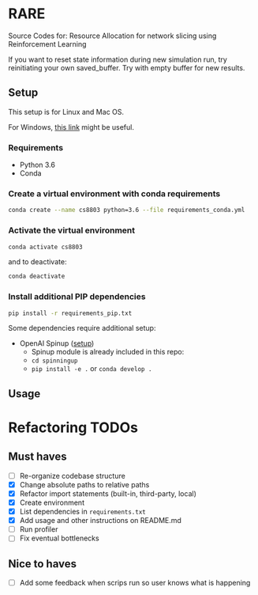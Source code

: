 # RARE
Source Codes for: Resource Allocation for network slicing using Reinforcement Learning

If you want to reset state information during new simulation run, try reinitiating your own saved_buffer. Try with empty buffer for new results.

## Setup
This setup is for Linux and Mac OS.

For Windows, [this link](https://docs.python.org/3/library/venv.html) might be useful.
### Requirements
- Python 3.6
- Conda

### Create a virtual environment with conda requirements
```bash
conda create --name cs8803 python=3.6 --file requirements_conda.yml
```

### Activate the virtual environment
```bash
conda activate cs8803
```
and to deactivate:
```bash
conda deactivate
```

### Install additional PIP dependencies
```bash
pip install -r requirements_pip.txt
```
Some dependencies require additional setup:
- OpenAI Spinup ([setup](https://spinningup.openai.com/en/latest/user/installation.html))
    - Spinup module is already included in this repo:
    - `cd spinningup`
    - `pip install -e .` or `conda develop .`

## Usage

# Refactoring TODOs

## Must haves
- [ ] Re-organize codebase structure
- [x] Change absolute paths to relative paths
- [x] Refactor import statements (built-in, third-party, local)
- [x] Create environment
- [x] List dependencies in `requirements.txt`
- [x] Add usage and other instructions on README.md
- [ ] Run profiler
- [ ] Fix eventual bottlenecks

## Nice to haves
- [ ] Add some feedback when scrips run so user knows what is happening
